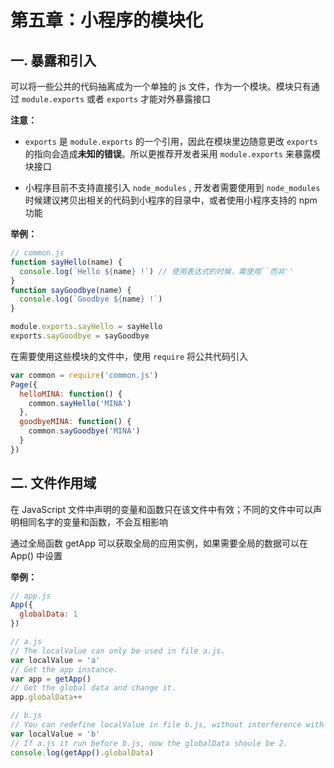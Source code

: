 # 第五章：小程序的模块化

## 一. 暴露和引入
可以将一些公共的代码抽离成为一个单独的 js 文件，作为一个模块。模块只有通过 `module.exports` 或者 `exports` 才能对外暴露接口

**注意：**

* `exports` 是 `module.exports` 的一个引用，因此在模块里边随意更改 `exports` 的指向会造成**未知的错误**。所以更推荐开发者采用 `module.exports` 来暴露模块接口

* 小程序目前不支持直接引入 `node_modules` , 开发者需要使用到 `node_modules` 时候建议拷贝出相关的代码到小程序的目录中，或者使用小程序支持的 npm 功能

**举例：**

```js
// common.js
function sayHello(name) {
  console.log(`Hello ${name} !`) // 使用表达式的时候，需使用``而非''
}
function sayGoodbye(name) {
  console.log(`Goodbye ${name} !`) 
}

module.exports.sayHello = sayHello
exports.sayGoodbye = sayGoodbye
```
​在需要使用这些模块的文件中，使用 `require` 将公共代码引入
```js
var common = require('common.js')
Page({
  helloMINA: function() {
    common.sayHello('MINA')
  },
  goodbyeMINA: function() {
    common.sayGoodbye('MINA')
  }
})
```

## 二. 文件作用域
在 JavaScript 文件中声明的变量和函数只在该文件中有效；不同的文件中可以声明相同名字的变量和函数，不会互相影响

通过全局函数 getApp 可以获取全局的应用实例，如果需要全局的数据可以在 App() 中设置

**举例：**

```js
// app.js
App({
  globalData: 1
})
```

```js
// a.js
// The localValue can only be used in file a.js.
var localValue = 'a'
// Get the app instance.
var app = getApp()
// Get the global data and change it.
app.globalData++
```
```js
// b.js
// You can redefine localValue in file b.js, without interference with the localValue in a.js.
var localValue = 'b'
// If a.js it run before b.js, now the globalData shoule be 2.
console.log(getApp().globalData)
```
<comment/>
